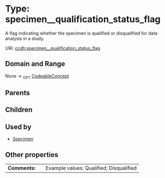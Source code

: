 
# Type: specimen__qualification_status_flag


A flag indicating whether the specimen is qualified or disqualified for data analysis in a study.

URI: [ccdh:specimen__qualification_status_flag](https://example.org/ccdh/specimen__qualification_status_flag)


## Domain and Range

None ->  <sub>OPT</sub> [CodeableConcept](CodeableConcept.md)

## Parents


## Children


## Used by

 * [Specimen](Specimen.md)

## Other properties

|  |  |  |
| --- | --- | --- |
| **Comments:** | | Example values: Qualified; Disqualified |

